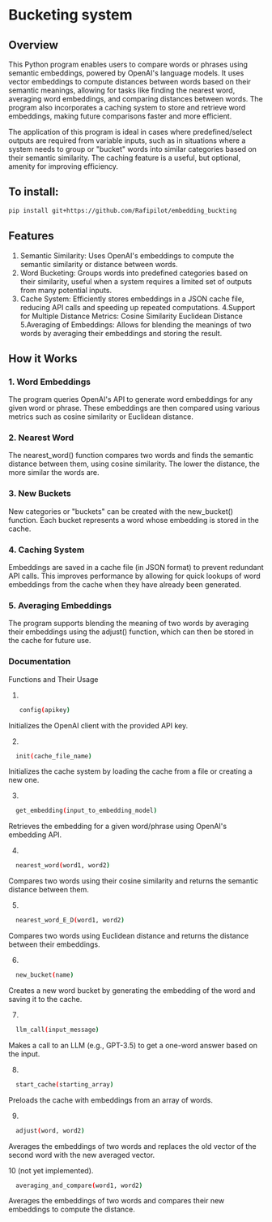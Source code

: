 # Bucketing system 

## Overview
This Python program enables users to compare words or phrases using semantic embeddings, powered by OpenAI's language models. It uses vector embeddings to compute distances between words based on their semantic meanings, allowing for tasks like finding the nearest word, averaging word embeddings, and comparing distances between words. The program also incorporates a caching system to store and retrieve word embeddings, making future comparisons faster and more efficient.

The application of this program is ideal in cases where predefined/select outputs are required from variable inputs, such as in situations where a system needs to group or "bucket" words into similar categories based on their semantic similarity. The caching feature is a useful, but optional, amenity for improving efficiency.


## To install: 
```bash
pip install git+https://github.com/Rafipilot/embedding_buckting
```

## Features
1. Semantic Similarity: Uses OpenAI's embeddings to compute the semantic similarity or distance between words.
2. Word Bucketing: Groups words into predefined categories based on their similarity, useful when a system requires a limited set of outputs from many potential inputs.
3. Cache System: Efficiently stores embeddings in a JSON cache file, reducing API calls and speeding up repeated computations.
4.Support for Multiple Distance Metrics:
    Cosine Similarity
    Euclidean Distance
5.Averaging of Embeddings: Allows for blending the meanings of two words by averaging their embeddings and storing the result.

## How it Works

### 1. Word Embeddings
The program queries OpenAI's API to generate word embeddings for any given word or phrase. These embeddings are then compared using various metrics such as cosine similarity or Euclidean distance.

### 2. Nearest Word
The nearest_word() function compares two words and finds the semantic distance between them, using cosine similarity. The lower the distance, the more similar the words are.

### 3. New Buckets
New categories or "buckets" can be created with the new_bucket() function. Each bucket represents a word whose embedding is stored in the cache.

### 4. Caching System
Embeddings are saved in a cache file (in JSON format) to prevent redundant API calls. This improves performance by allowing for quick lookups of word embeddings from the cache when they have already been generated.

### 5. Averaging Embeddings
The program supports blending the meaning of two words by averaging their embeddings using the adjust() function, which can then be stored in the cache for future use.



### Documentation
Functions and Their Usage

1.
```bash
   config(apikey)
```
Initializes the OpenAI client with the provided API key.


2.
 ```bash
   init(cache_file_name)
  ```
Initializes the cache system by loading the cache from a file or creating a new one.

3.
 ```bash
   get_embedding(input_to_embedding_model)
  ```
Retrieves the embedding for a given word/phrase using OpenAI's embedding API.

4.
 ```bash
   nearest_word(word1, word2)
  ```
Compares two words using their cosine similarity and returns the semantic distance between them.

5.
 ```bash
   nearest_word_E_D(word1, word2)
  ```
Compares two words using Euclidean distance and returns the distance between their embeddings.

6.
 ```bash
   new_bucket(name)
  ```
Creates a new word bucket by generating the embedding of the word and saving it to the cache.

7.
 ```bash
   llm_call(input_message)
  ```
Makes a call to an LLM (e.g., GPT-3.5) to get a one-word answer based on the input.

8.
 ```bash
   start_cache(starting_array)
  ```
Preloads the cache with embeddings from an array of words.

9.
 ```bash
   adjust(word, word2)
  ```
Averages the embeddings of two words and replaces the old vector of the second word with the new averaged vector.

10 (not yet implemented). 
 ```bash
   averaging_and_compare(word1, word2)
  ```
Averages the embeddings of two words and compares their new embeddings to compute the distance.







